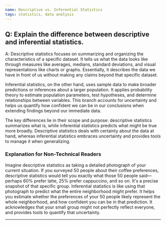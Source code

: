 ```yaml
---
name: Descriptive vs. Inferential Statistics
tags: statistics, data analysis
---
```


## Q: Explain the difference between descriptive and inferential statistics.

A: Descriptive statistics focuses on summarizing and organizing the characteristics of a specific dataset. It tells us what the data looks like through measures like averages, medians, standard deviations, and visual representations like charts or graphs. Essentially, it describes the data we have in front of us without making any claims beyond that specific dataset.

Inferential statistics, on the other hand, uses sample data to make broader predictions or inferences about a larger population. It applies probability theory to estimate population parameters, test hypotheses, and determine relationships between variables. This branch accounts for uncertainty and helps us quantify how confident we can be in our conclusions when extending findings beyond our immediate data.

The key differences lie in their scope and purpose: descriptive statistics summarizes what is, while inferential statistics predicts what might be true more broadly. Descriptive statistics deals with certainty about the data at hand, whereas inferential statistics embraces uncertainty and provides tools to manage it when generalizing.

### Explanation for Non-Technical Readers

Imagine descriptive statistics as taking a detailed photograph of your current situation. If you surveyed 50 people about their coffee preferences, descriptive statistics would tell you exactly what those 50 people said—perhaps 60% prefer latte, 25% prefer cappuccino, and so on. It's a precise snapshot of that specific group. Inferential statistics is like using that photograph to predict what the entire neighborhood might prefer. It helps you estimate whether the preferences of your 50 people likely represent the whole neighborhood, and how confident you can be in that prediction. It acknowledges that your small group might not perfectly reflect everyone, and provides tools to quantify that uncertainty.

---

